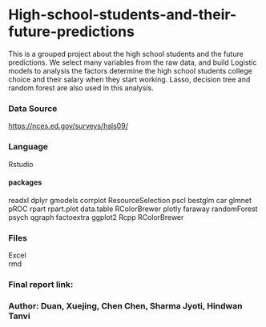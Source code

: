 # High-school-students-and-their-future-predictions
This is a grouped project about the high school students and the future predictions. We select many variables from the raw data, and build Logistic models to analysis the factors determine the high school students college choice and their salary when they start working. Lasso, decision tree and random forest are also used in this analysis. 

### Data Source
https://nces.ed.gov/surveys/hsls09/

### Language
Rstudio
#### packages
readxl
dplyr
gmodels
corrplot
ResourceSelection
pscl
bestglm
car
glmnet
pROC
rpart
rpart.plot
data.table
RColorBrewer
plotly
faraway
randomForest
psych
qgraph
factoextra
ggplot2
Rcpp
RColorBrewer

### Files
Excel<br>
rmd<br>

### Final report link: 



### Author: Duan, Xuejing, Chen Chen, Sharma Jyoti, Hindwan Tanvi

